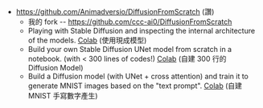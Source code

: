 
* https://github.com/Animadversio/DiffusionFromScratch (讚)
    * 我的 fork -- https://github.com/ccc-ai0/DiffusionFromScratch
    * Playing with Stable Diffusion and inspecting the internal architecture of the models. [Colab](https://colab.research.google.com/drive/1TvOlX2_l4pCBOKjDI672JcMm4q68sKrA?usp=sharing) (使用現成模型)
    * Build your own Stable Diffusion UNet model from scratch in a notebook. (with < 300 lines of codes!) [Colab](https://colab.research.google.com/drive/1mm67_irYu3qU3hnfzqK5yQC38Fd5UFam?usp=sharing) (自建 300 行的 Diffusion Model)
    * Build a Diffusion model (with UNet + cross attention) and train it to generate MNIST images based on the "text prompt". [Colab](https://colab.research.google.com/drive/1Y5wr91g5jmpCDiX-RLfWL1eSBWoSuLqO?usp=sharing) (自建 MNIST 手寫數字產生)
